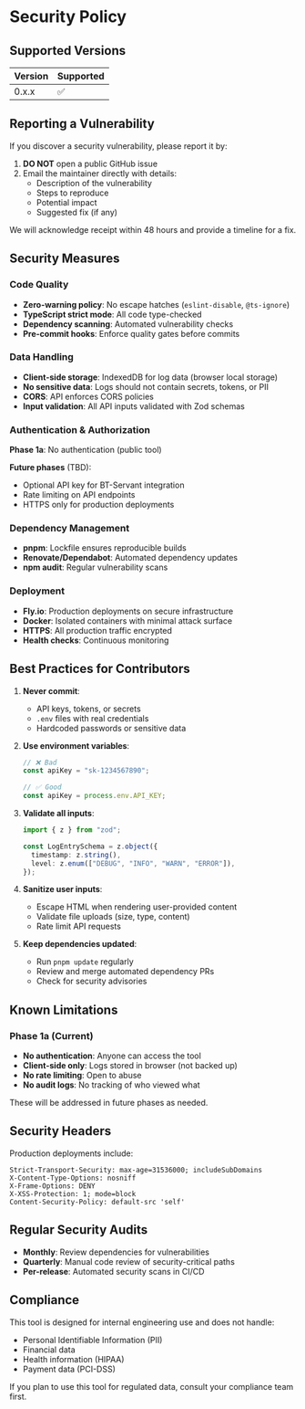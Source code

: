 # Security Policy

## Supported Versions

| Version | Supported          |
| ------- | ------------------ |
| 0.x.x   | :white_check_mark: |

## Reporting a Vulnerability

If you discover a security vulnerability, please report it by:

1. **DO NOT** open a public GitHub issue
2. Email the maintainer directly with details:
   - Description of the vulnerability
   - Steps to reproduce
   - Potential impact
   - Suggested fix (if any)

We will acknowledge receipt within 48 hours and provide a timeline for a fix.

## Security Measures

### Code Quality

- **Zero-warning policy**: No escape hatches (`eslint-disable`, `@ts-ignore`)
- **TypeScript strict mode**: All code type-checked
- **Dependency scanning**: Automated vulnerability checks
- **Pre-commit hooks**: Enforce quality gates before commits

### Data Handling

- **Client-side storage**: IndexedDB for log data (browser local storage)
- **No sensitive data**: Logs should not contain secrets, tokens, or PII
- **CORS**: API enforces CORS policies
- **Input validation**: All API inputs validated with Zod schemas

### Authentication & Authorization

**Phase 1a**: No authentication (public tool)

**Future phases** (TBD):

- Optional API key for BT-Servant integration
- Rate limiting on API endpoints
- HTTPS only for production deployments

### Dependency Management

- **pnpm**: Lockfile ensures reproducible builds
- **Renovate/Dependabot**: Automated dependency updates
- **npm audit**: Regular vulnerability scans

### Deployment

- **Fly.io**: Production deployments on secure infrastructure
- **Docker**: Isolated containers with minimal attack surface
- **HTTPS**: All production traffic encrypted
- **Health checks**: Continuous monitoring

## Best Practices for Contributors

1. **Never commit**:
   - API keys, tokens, or secrets
   - `.env` files with real credentials
   - Hardcoded passwords or sensitive data

2. **Use environment variables**:

   ```typescript
   // ❌ Bad
   const apiKey = "sk-1234567890";

   // ✅ Good
   const apiKey = process.env.API_KEY;
   ```

3. **Validate all inputs**:

   ```typescript
   import { z } from "zod";

   const LogEntrySchema = z.object({
     timestamp: z.string(),
     level: z.enum(["DEBUG", "INFO", "WARN", "ERROR"]),
   });
   ```

4. **Sanitize user inputs**:
   - Escape HTML when rendering user-provided content
   - Validate file uploads (size, type, content)
   - Rate limit API requests

5. **Keep dependencies updated**:
   - Run `pnpm update` regularly
   - Review and merge automated dependency PRs
   - Check for security advisories

## Known Limitations

### Phase 1a (Current)

- **No authentication**: Anyone can access the tool
- **Client-side only**: Logs stored in browser (not backed up)
- **No rate limiting**: Open to abuse
- **No audit logs**: No tracking of who viewed what

These will be addressed in future phases as needed.

## Security Headers

Production deployments include:

```
Strict-Transport-Security: max-age=31536000; includeSubDomains
X-Content-Type-Options: nosniff
X-Frame-Options: DENY
X-XSS-Protection: 1; mode=block
Content-Security-Policy: default-src 'self'
```

## Regular Security Audits

- **Monthly**: Review dependencies for vulnerabilities
- **Quarterly**: Manual code review of security-critical paths
- **Per-release**: Automated security scans in CI/CD

## Compliance

This tool is designed for internal engineering use and does not handle:

- Personal Identifiable Information (PII)
- Financial data
- Health information (HIPAA)
- Payment data (PCI-DSS)

If you plan to use this tool for regulated data, consult your compliance team first.
